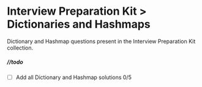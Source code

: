 # Interview Preparation Kit > Dictionaries and Hashmaps

Dictionary and Hashmap questions present in the Interview Preparation Kit collection.

##### //todo

- [ ] Add all Dictionary and Hashmap solutions 0/5

